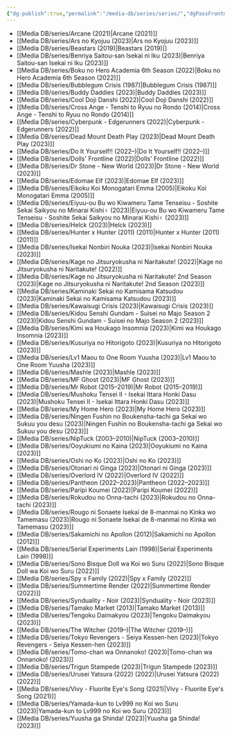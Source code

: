 ```yaml
---
{"dg-publish":true,"permalink":"/media-db/series/series/","dgPassFrontmatter":true,"noteIcon":"1","created":"2023-12-12T19:56:06.519+05:30","updated":"2023-12-14T22:57:06.840+05:30"}
---
```



- [[Media DB/series/Arcane (2021)\|Arcane (2021)]]
- [[Media DB/series/Ars no Kyojuu (2023)\|Ars no Kyojuu (2023)]]
- [[Media DB/series/Beastars (2019)\|Beastars (2019)]]
- [[Media DB/series/Benriya Saitou-san Isekai ni Iku (2023)\|Benriya Saitou-san Isekai ni Iku (2023)]]
- [[Media DB/series/Boku no Hero Academia 6th Season (2022)\|Boku no Hero Academia 6th Season (2022)]]
- [[Media DB/series/Bubblegum Crisis (1987)\|Bubblegum Crisis (1987)]]
- [[Media DB/series/Buddy Daddies (2023)\|Buddy Daddies (2023)]]
- [[Media DB/series/Cool Doji Danshi (2022)\|Cool Doji Danshi (2022)]]
- [[Media DB/series/Cross Ange - Tenshi to Ryuu no Rondo (2014)\|Cross Ange - Tenshi to Ryuu no Rondo (2014)]]
- [[Media DB/series/Cyberpunk - Edgerunners (2022)\|Cyberpunk - Edgerunners (2022)]]
- [[Media DB/series/Dead Mount Death Play (2023)\|Dead Mount Death Play (2023)]]
- [[Media DB/series/Do It Yourself!! (2022–)\|Do It Yourself!! (2022–)]]
- [[Media DB/series/Dolls' Frontline (2022)\|Dolls' Frontline (2022)]]
- [[Media DB/series/Dr Stone - New World (2023)\|Dr Stone - New World (2023)]]
- [[Media DB/series/Edomae Elf (2023)\|Edomae Elf (2023)]]
- [[Media DB/series/Eikoku Koi Monogatari Emma (2005)\|Eikoku Koi Monogatari Emma (2005)]]
- [[Media DB/series/Eiyuu-ou Bu wo Kiwameru Tame Tenseisu - Soshite Sekai Saikyou no Minarai Kishi♀ (2023)\|Eiyuu-ou Bu wo Kiwameru Tame Tenseisu - Soshite Sekai Saikyou no Minarai Kishi♀ (2023)]]
- [[Media DB/series/Helck (2023)\|Helck (2023)]]
- [[Media DB/series/Hunter x Hunter (2011) (2011)\|Hunter x Hunter (2011) (2011)]]
- [[Media DB/series/Isekai Nonbiri Nouka (2023)\|Isekai Nonbiri Nouka (2023)]]
- [[Media DB/series/Kage no Jitsuryokusha ni Naritakute! (2022)\|Kage no Jitsuryokusha ni Naritakute! (2022)]]
- [[Media DB/series/Kage no Jitsuryokusha ni Naritakute! 2nd Season (2023)\|Kage no Jitsuryokusha ni Naritakute! 2nd Season (2023)]]
- [[Media DB/series/Kaminaki Sekai no Kamisama Katsudou (2023)\|Kaminaki Sekai no Kamisama Katsudou (2023)]]
- [[Media DB/series/Kawaisugi Crisis (2023)\|Kawaisugi Crisis (2023)]]
- [[Media DB/series/Kidou Senshi Gundam - Suisei no Majo Season 2 (2023)\|Kidou Senshi Gundam - Suisei no Majo Season 2 (2023)]]
- [[Media DB/series/Kimi wa Houkago Insomnia (2023)\|Kimi wa Houkago Insomnia (2023)]]
- [[Media DB/series/Kusuriya no Hitorigoto (2023)\|Kusuriya no Hitorigoto (2023)]]
- [[Media DB/series/Lv1 Maou to One Room Yuusha (2023)\|Lv1 Maou to One Room Yuusha (2023)]]
- [[Media DB/series/Mashle (2023)\|Mashle (2023)]]
- [[Media DB/series/MF Ghost (2023)\|MF Ghost (2023)]]
- [[Media DB/series/Mr Robot (2015–2019)\|Mr Robot (2015–2019)]]
- [[Media DB/series/Mushoku Tensei II - Isekai Ittara Honki Dasu (2023)\|Mushoku Tensei II - Isekai Ittara Honki Dasu (2023)]]
- [[Media DB/series/My Home Hero (2023)\|My Home Hero (2023)]]
- [[Media DB/series/Ningen Fushin no Boukensha-tachi ga Sekai wo Sukuu you desu (2023)\|Ningen Fushin no Boukensha-tachi ga Sekai wo Sukuu you desu (2023)]]
- [[Media DB/series/NipTuck (2003–2010)\|NipTuck (2003–2010)]]
- [[Media DB/series/Ooyukiumi no Kaina (2023)\|Ooyukiumi no Kaina (2023)]]
- [[Media DB/series/Oshi no Ko (2023)\|Oshi no Ko (2023)]]
- [[Media DB/series/Otonari ni Ginga (2023)\|Otonari ni Ginga (2023)]]
- [[Media DB/series/Overlord IV (2022)\|Overlord IV (2022)]]
- [[Media DB/series/Pantheon (2022–2023)\|Pantheon (2022–2023)]]
- [[Media DB/series/Paripi Koumei (2022)\|Paripi Koumei (2022)]]
- [[Media DB/series/Rokudou no Onna-tachi (2023)\|Rokudou no Onna-tachi (2023)]]
- [[Media DB/series/Rougo ni Sonaete Isekai de 8-manmai no Kinka wo Tamemasu (2023)\|Rougo ni Sonaete Isekai de 8-manmai no Kinka wo Tamemasu (2023)]]
- [[Media DB/series/Sakamichi no Apollon (2012)\|Sakamichi no Apollon (2012)]]
- [[Media DB/series/Serial Experiments Lain (1998)\|Serial Experiments Lain (1998)]]
- [[Media DB/series/Sono Bisque Doll wa Koi wo Suru (2022)\|Sono Bisque Doll wa Koi wo Suru (2022)]]
- [[Media DB/series/Spy x Family (2022)\|Spy x Family (2022)]]
- [[Media DB/series/Summertime Render (2022)\|Summertime Render (2022)]]
- [[Media DB/series/Synduality - Noir (2023)\|Synduality - Noir (2023)]]
- [[Media DB/series/Tamako Market (2013)\|Tamako Market (2013)]]
- [[Media DB/series/Tengoku Daimakyou (2023)\|Tengoku Daimakyou (2023)]]
- [[Media DB/series/The Witcher (2019–)\|The Witcher (2019–)]]
- [[Media DB/series/Tokyo Revengers - Seiya Kessen-hen (2023)\|Tokyo Revengers - Seiya Kessen-hen (2023)]]
- [[Media DB/series/Tomo-chan wa Onnanoko! (2023)\|Tomo-chan wa Onnanoko! (2023)]]
- [[Media DB/series/Trigun Stampede (2023)\|Trigun Stampede (2023)]]
- [[Media DB/series/Urusei Yatsura (2022) (2022)\|Urusei Yatsura (2022) (2022)]]
- [[Media DB/series/Vivy - Fluorite Eye's Song (2021)\|Vivy - Fluorite Eye's Song (2021)]]
- [[Media DB/series/Yamada-kun to Lv999 no Koi wo Suru (2023)\|Yamada-kun to Lv999 no Koi wo Suru (2023)]]
- [[Media DB/series/Yuusha ga Shinda! (2023)\|Yuusha ga Shinda! (2023)]]


